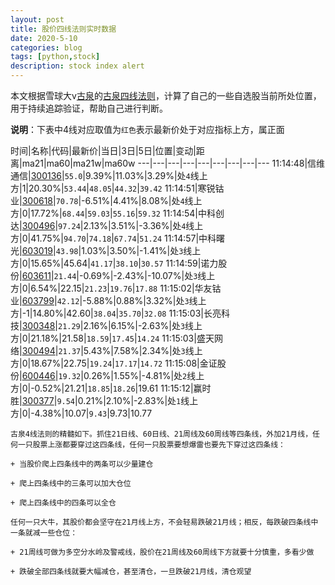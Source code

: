 ```yaml
---
layout: post
title: 股价四线法则实时数据
date: 2020-5-10
categories: blog
tags: [python,stock]
description: stock index alert
---
```



本文根据雪球大v[古泉](https://xueqiu.com/u/7148646888)的[古泉四线法则](https://xueqiu.com/7148646888/130498192)，计算了自己的一些自选股当前所处位置，用于持续追踪验证，帮助自己进行判断。

**说明**：下表中4线对应取值为`红色`表示最新价处于对应指标上方，属正面

时间|名称|代码|最新价|当日|3日|5日|位置|变动|距离|ma21|ma60|ma21w|ma60w
---|---|---|---|---|---|---|---|---
11:14:48|信维通信|[300136](https://xueqiu.com/S/SZ300136)|`55.0`|9.39%|11.03%|3.29%|处`4`线上方|1|20.30%|`53.44`|`48.05`|`44.32`|`39.42`
11:14:51|寒锐钴业|[300618](https://xueqiu.com/S/SZ300618)|`70.78`|-6.51%|4.41%|8.08%|处`4`线上方|0|17.72%|`68.44`|`59.03`|`55.16`|`59.32`
11:14:54|中科创达|[300496](https://xueqiu.com/S/SZ300496)|`97.24`|2.13%|3.51%|-3.36%|处`4`线上方|0|41.75%|`94.70`|`74.18`|`67.74`|`51.24`
11:14:57|中科曙光|[603019](https://xueqiu.com/S/SH603019)|`43.98`|1.03%|3.50%|-1.41%|处`3`线上方|0|15.65%|45.64|`41.17`|`38.10`|`30.57`
11:14:59|诺力股份|[603611](https://xueqiu.com/S/SH603611)|`21.44`|-0.69%|-2.43%|-10.07%|处`3`线上方|0|6.54%|22.15|`21.23`|`19.76`|`17.88`
11:15:02|华友钴业|[603799](https://xueqiu.com/S/SH603799)|`42.12`|-5.88%|0.88%|3.32%|处`3`线上方|-1|14.80%|42.60|`38.04`|`35.70`|`32.08`
11:15:03|长亮科技|[300348](https://xueqiu.com/S/SZ300348)|`21.29`|2.16%|6.15%|-2.63%|处`3`线上方|0|21.18%|21.58|`18.59`|`17.45`|`14.24`
11:15:03|盛天网络|[300494](https://xueqiu.com/S/SZ300494)|`21.37`|5.43%|7.58%|2.34%|处`3`线上方|0|18.67%|22.75|`19.24`|`17.17`|`14.72`
11:15:08|金证股份|[600446](https://xueqiu.com/S/SH600446)|`19.32`|0.26%|1.55%|-4.81%|处`2`线上方|0|-0.52%|21.21|`18.85`|`18.26`|19.61
11:15:12|赢时胜|[300377](https://xueqiu.com/S/SZ300377)|`9.54`|0.21%|2.10%|-2.83%|处`1`线上方|0|-4.38%|10.07|`9.43`|9.73|10.77

```
古泉4线法则的精髓如下。抓住21日线、60日线、21周线及60周线等四条线，外加21月线，任何一只股票上涨都要穿过这四条线，任何一只股票要想爆雷也要先下穿过这四条线：

+ 当股价爬上四条线中的两条可以少量建仓

+ 爬上四条线中的三条可以加大仓位

+ 爬上四条线中的四条可以全仓

任何一只大牛，其股价都会坚守在21月线上方，不会轻易跌破21月线；相反，每跌破四条线中一条就减一些仓位：

+ 21周线可做为多空分水岭及警戒线，股价在21周线及60周线下方就要十分慎重，多看少做

+ 跌破全部四条线就要大幅减仓，甚至清仓，一旦跌破21月线，清仓观望
```